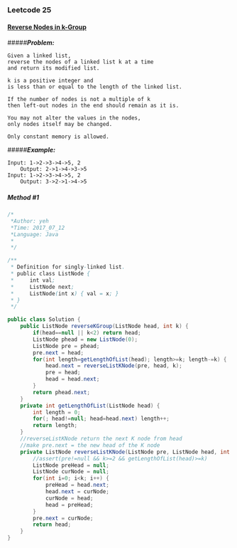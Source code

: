 

### Leetcode 25
#### [Reverse Nodes in k-Group](https://leetcode.com/problems/reverse-nodes-in-k-group)

  

#####***Problem:***

    Given a linked list, 
    reverse the nodes of a linked list k at a time
    and return its modified list.
    
    k is a positive integer and 
    is less than or equal to the length of the linked list. 
    
    If the number of nodes is not a multiple of k 
    then left-out nodes in the end should remain as it is.
    
    You may not alter the values in the nodes, 
    only nodes itself may be changed.
    
    Only constant memory is allowed.

#####***Example:***

    Input: 1->2->3->4->5, 2
        Output: 2->1->4->3->5
    Input: 1->2->3->4->5, 2
        Output: 3->2->1->4->5

##### *Method #1*
``` java
/*
 *Author: yeh
 *Time: 2017_07_12
 *Language: Java
 *
 */

/**
 * Definition for singly-linked list.
 * public class ListNode {
 *     int val;
 *     ListNode next;
 *     ListNode(int x) { val = x; }
 * }
 */

public class Solution {
    public ListNode reverseKGroup(ListNode head, int k) {
        if(head==null || k<2) return head;
        ListNode phead = new ListNode(0);
        ListNode pre = phead;
        pre.next = head;
        for(int length=getLengthOfList(head); length>=k; length-=k) {
            head.next = reverseListKNode(pre, head, k);
            pre = head;
            head = head.next;
        }
        return phead.next;
    }
    private int getLengthOfList(ListNode head) {
        int length = 0;
        for(; head!=null; head=head.next) length++;
        return length;
    }
    //reverseListKNode return the next K node from head
    //make pre.next = the new head of the K node
    private ListNode reverseListKNode(ListNode pre, ListNode head, int k) {
        //assert(pre!=null && k>=2 && getLengthOfList(head)>=k)
        ListNode preHead = null;
        ListNode curNode = null;
        for(int i=0; i<k; i++) {
            preHead = head.next;
            head.next = curNode;
            curNode = head;
            head = preHead;
        }
        pre.next = curNode;
        return head;
    }
}


```
